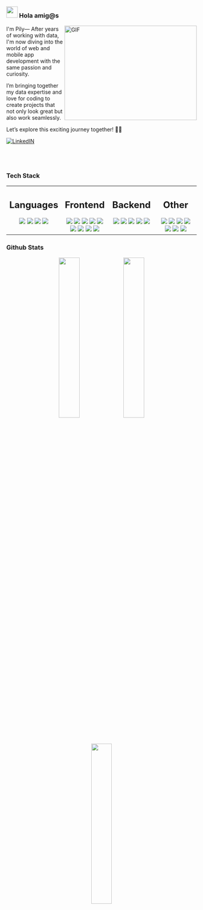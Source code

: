 # <h3 align="left"><img src = "https://raw.githubusercontent.com/MartinHeinz/MartinHeinz/master/wave.gif" width = 30px> Hola amig@s
<img align="right" width="350" height="250" alt="GIF" src="https://media.giphy.com/media/X6WpjO26xjYUCGgu0L/giphy.gif" />

<div align-"left">
<p>
I'm Pily— After years of working with data, I'm now diving into the world of web and mobile app development with the same passion and curiosity.
</p>
<p>I’m bringing together my data expertise and love for coding to create projects that not only look great but also work seamlessly.</p>
<p>Let’s explore this exciting journey together! 🚀✨</p>
</div>

[![LinkedIN](https://img.shields.io/badge/LinkedIn-0f64c4?style=for-the-badge&logo=linkedin&logoColor=white)](https://www.linkedin.com/in/pilarct/)
</br>
</br>
</br>
</br>

<!---![](https://komarev.com/ghpvc/?username=pilyct&style=for-the-badge&color=7652d9&abbreviated=true)--->

### Tech Stack
<table><tr><td valign="top" width="25%">

<h2 align="center" valign="top">Languages</h3>
<div align="center">
    <img src="https://img.shields.io/badge/javascript-ffeb3b?style=for-the-badge&logo=javascript&logoColor=black">
    <img src="https://img.shields.io/badge/typescript-037acb?style=for-the-badge&logo=typescript&logoColor=white">
    <img src="https://img.shields.io/badge/python-3670A0?style=for-the-badge&logo=python&logoColor=white">
    <img src="https://img.shields.io/badge/R-71a5d4?style=for-the-badge&logo=r&logoColor=white">
</div></td><td valign="top" width="25%">

<h2 align="center">Frontend</h3>
<div align="center">
    <img src="https://img.shields.io/badge/react-%2320232a.svg?style=for-the-badge&logo=react&logoColor=%2361DAFB">
    <img src="https://img.shields.io/badge/react native-%2320232a.svg?style=for-the-badge&logo=react&logoColor=%2361DAFB">
    <img src="https://img.shields.io/badge/expo-fefefe?style=for-the-badge&logo=expo&logoColor=black">
    <img src="https://img.shields.io/badge/angular-%23DD0031.svg?style=for-the-badge&logo=angular&logoColor=white">
    <img src="https://img.shields.io/badge/Shiny-f7f7f7?style=for-the-badge&logo=rstudio">
    <img src="https://img.shields.io/badge/tailwind-0F172A?style=for-the-badge&logo=tailwindcss">
    <img src="https://img.shields.io/badge/html-cf5533?style=for-the-badge&logo=html5&logoColor=white">
    <img src="https://img.shields.io/badge/css-254bdd?style=for-the-badge&logo=css3&logoColor=white">
    <img src="https://img.shields.io/badge/sass-c76494?style=for-the-badge&logo=sass&logoColor=white">
</div></td><td valign="top" width="25%">

<h2 align="center">Backend</h3>
<div align="center">
<img src="https://img.shields.io/badge/node.js-87bf01?style=for-the-badge&logo=node.js&logoColor=white">
<img src="https://img.shields.io/badge/express-f5f5f5?style=for-the-badge&logo=express&logoColor=black">
<img src="https://img.shields.io/badge/flask-%23000.svg?style=for-the-badge&logo=flask&logoColor=white">
<img src="https://img.shields.io/badge/postgresql-31658c?style=for-the-badge&logo=postgresql&logoColor=white">
<img src="https://img.shields.io/badge/mongodb-4caf50?style=for-the-badge&logo=mongodb&logoColor=white">
</div></td><td valign="top" width="25%">

<h2 align="center">Other</h3>
<div align="center">
<img src="https://img.shields.io/badge/figma-0F172A?style=for-the-badge&logo=figma&logoColor=fe54b0">
<img src="https://img.shields.io/badge/postman-f76936?style=for-the-badge&logo=postman&logoColor=white">
<img src="https://img.shields.io/badge/github-e6e6e6?style=for-the-badge&logo=github&logoColor=black">
<img src="https://img.shields.io/badge/git-e94e31?style=for-the-badge&logo=git&logoColor=white">
<img src="https://img.shields.io/badge/tableau-1b447a?style=for-the-badge&logo=tableau">
<img src="https://img.shields.io/badge/powerbi-313131?style=for-the-badge&logo=powerbi&logoColor=f3b63f">
<img src="https://img.shields.io/badge/azure-%230072C6.svg?style=for-the-badge&logo=microsoftazure&logoColor=white">
</div></td></tr></table>  

### Github Stats
<div align="center">
<img align="" src="http://github-profile-summary-cards.vercel.app/api/cards/repos-per-language?username=pilyct&theme=github_dark" width="33%">
<img align="" src="http://github-profile-summary-cards.vercel.app/api/cards/most-commit-language?username=pilyct&theme=github_dark" width="33%">
<img align="" src="http://github-profile-summary-cards.vercel.app/api/cards/stats?username=pilyct&theme=github_dark" width="33%"> 
</div>


<!--
**pilyct/pilyct** is a ✨ _special_ ✨ repository because its `README.md` (this file) appears on your GitHub profile.

Here are some ideas to get you started:

- 🔭 I’m currently working on ...
- 🌱 I’m currently learning ...
- 👯 I’m looking to collaborate on ...
- 🤔 I’m looking for help with ...
- 💬 Ask me about ...
- 📫 How to reach me: ...
- 😄 Pronouns: ...
- ⚡ Fun fact: ...
-->
